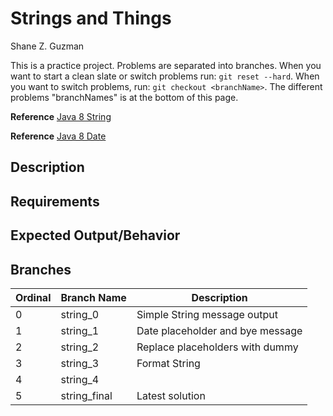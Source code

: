 # Strings and Things
Shane Z. Guzman

This is a practice project. Problems are separated into branches. When you want to start a clean slate or switch problems run: `git reset --hard`. When you want to switch problems, run: `git checkout <branchName>`. The different problems "branchNames" is at the bottom of this page.

**Reference** [Java 8 String](https://docs.oracle.com/javase/8/docs/api/java/lang/String.html?is-external=true)

**Reference** [Java 8 Date](https://docs.oracle.com/javase/8/docs/api/java/util/Date.html)

## Description



## Requirements



## Expected Output/Behavior



## Branches

| Ordinal | Branch Name  | Description                      |
|---------|--------------|----------------------------------|
| 0       | string_0     | Simple String message output     |
| 1       | string_1     | Date placeholder and bye message |
| 2       | string_2     | Replace placeholders with dummy  |
| 3       | string_3     | Format String                    |
| 4       | string_4     |                                  |
| 5       | string_final | Latest solution                  |